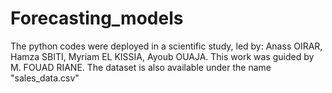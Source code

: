 # Forecasting_models
The python codes were deployed in a scientific study, led by: Anass OIRAR, Hamza SBITI, Myriam EL KISSIA, Ayoub OUAJA.
This work was guided by M. FOUAD RIANE.
The dataset is also available under the name "sales_data.csv"
